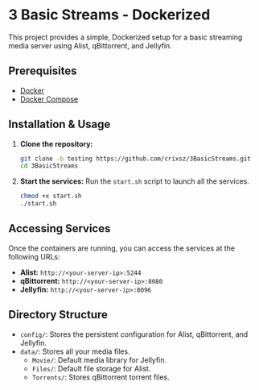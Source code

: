 # 3 Basic Streams - Dockerized

This project provides a simple, Dockerized setup for a basic streaming media server using Alist, qBittorrent, and Jellyfin.

## Prerequisites

-   [Docker](https://docs.docker.com/get-docker/)
-   [Docker Compose](https://docs.docker.com/compose/install/)

## Installation & Usage

1.  **Clone the repository:**
    ```bash
    git clone -b testing https://github.com/crixsz/3BasicStreams.git
    cd 3BasicStreams
    ```

2.  **Start the services:**
    Run the `start.sh` script to launch all the services.
    ```bash
    chmod +x start.sh
    ./start.sh
    ```

## Accessing Services

Once the containers are running, you can access the services at the following URLs:

-   **Alist:** `http://<your-server-ip>:5244`
-   **qBittorrent:** `http://<your-server-ip>:8080`
-   **Jellyfin:** `http://<your-server-ip>:8096`

## Directory Structure

-   `config/`: Stores the persistent configuration for Alist, qBittorrent, and Jellyfin.
-   `data/`: Stores all your media files.
    -   `Movie/`: Default media library for Jellyfin.
    -   `Files/`: Default file storage for Alist.
    -   `Torrents/`: Stores qBittorrent torrent files.
